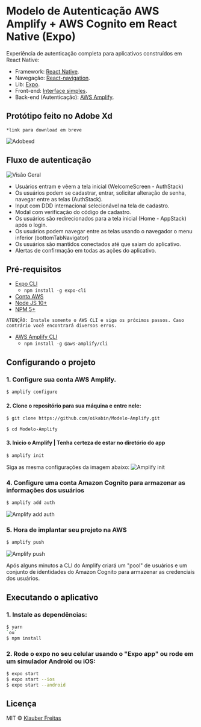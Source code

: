 # Modelo de Autenticação AWS Amplify + AWS Cognito em React Native (Expo) 

Experiência de autenticação completa para aplicativos construídos em React Native: 
* Framework: [React Native](https://facebook.github.io/react-native/).
* Navegação: [React-navigation](https://reactnavigation.org/).
* Lib: [Expo](https://docs.expo.io/versions/latest/workflow/expo-cli/).
* Front-end: [Interface simples](https://klauberfreitas.github.io/).
* Back-end (Autenticação): [AWS Amplify](https://aws-amplify.github.io/).


## Protótipo feito no Adobe Xd 
    *link para download em breve
![Adobexd](https://user-images.githubusercontent.com/10797704/74680263-cc26d100-519e-11ea-9c6d-ba0a6c53db81.PNG)
    
    
## Fluxo de autenticação

![Visão Geral](https://user-images.githubusercontent.com/10797704/73019691-dd302c80-3e02-11ea-8e10-d0f6e1854eb6.png)

* Usuários entram e vêem a tela inicial (WelcomeScreen - AuthStack)
* Os usuários podem se cadastrar, entrar, solicitar alteração de senha, navegar entre as telas (AuthStack).
* Input com DDD internacional selecionável na tela de cadastro. 
* Modal com verificação do código de cadastro. 
* Os usuários são redirecionados para a tela inicial (Home - AppStack) após o login.
* Os usuários podem navegar entre as telas usando o navegador o menu inferior (bottomTabNavigator)
* Os usuários são mantidos conectados até que saiam do aplicativo. 
* Alertas de confirmação em todas as ações do aplicativo.


## Pré-requisitos

* [Expo CLI](https://docs.expo.io/versions/latest/workflow/expo-cli/)
  * `npm install -g expo-cli`
* [Conta AWS](https://aws.amazon.com/amplify/)
* [Node JS 10+](https://nodejs.org/en/download/) 
* [NPM 5+](https://docs.npmjs.com/downloading-and-installing-node-js-and-npm)

`ATENÇÃO: Instale somente o AWS CLI e siga os próximos passos. Caso contrário você encontrará diversos erros.`
* [AWS Amplify CLI](https://aws-amplify.github.io/docs/js/react)
  * `npm install -g @aws-amplify/cli`

## Configurando o projeto 

### 1. Configure sua conta AWS Amplify. 

```sh
$ amplify configure
```

#### 2. Clone o repositório para sua máquina e entre nele:

```sh
$ git clone https://github.com/oikabin/Modelo-Amplify.git
```
```sh
$ cd Modelo-Amplify
```

#### 3. Inicio o Amplify | Tenha certeza de estar no diretório do app

```sh
$ amplify init
```
Siga as mesma configurações da imagem abaixo:
![Amplify init](https://user-images.githubusercontent.com/10797704/73017559-d0113e80-3dfe-11ea-99fa-67d2491deeaf.PNG)


### 4. Configure uma conta Amazon Cognito para armazenar as informações dos usuários

```sh
$ amplify add auth
```
![Amplify add auth](https://user-images.githubusercontent.com/10797704/73017680-f9ca6580-3dfe-11ea-943d-d0d35399f58f.PNG)


### 5. Hora de implantar seu projeto na AWS

```sh
$ amplify push
```

![Amplify push](https://user-images.githubusercontent.com/10797704/73017807-2e3e2180-3dff-11ea-82fe-cce30ca06ef7.PNG)

Após alguns minutos a CLI do Amplify criará um "pool" de usuários e um conjunto de identidades do Amazon Cognito para armazenar as credenciais dos usuários.

## Executando o aplicativo

### 1. Instale as dependências:

```sh
$ yarn 
`ou`
$ npm install
```

### 2. Rode o expo no seu celular usando o "Expo app" ou rode em um simulador Android ou iOS:

```sh
$ expo start
$ expo start --ios 
$ expo start --android 
```

## Licença

MIT © [Klauber Freitas](https://github.com/klauberfreitas)






